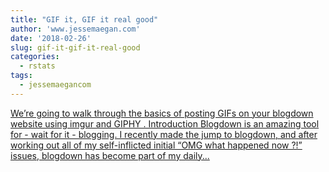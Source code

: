 ```yaml
---
title: "GIF it, GIF it real good"
author: 'www.jessemaegan.com'
date: '2018-02-26'
slug: gif-it-gif-it-real-good
categories:
  - rstats
tags:
  - jessemaegancom
---
```


[We’re going to walk through the basics of posting GIFs on your blogdown website using imgur and GIPHY . Introduction Blogdown is an amazing tool for - wait for it - blogging. I recently made the jump to blogdown, and after working out all of my self-inflicted initial “OMG what happened now ?!” issues, blogdown has become part of my daily...<click to read more>](https://www.jessemaegan.com/post/gif-it-gif-it-real-good/)

